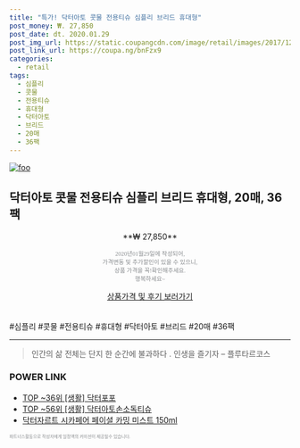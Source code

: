 ```yaml
--- 
title: "특가! 닥터아토 콧물 전용티슈 심플리 브리드 휴대형" 
post_money: ₩. 27,850 
post_date: dt. 2020.01.29 
post_img_url: https://static.coupangcdn.com/image/retail/images/2017/12/22/16/0/13030cae-cc7c-450f-b562-4ff90a8ae8dd.jpg 
post_link_url: https://coupa.ng/bnFzx9 
categories: 
  - retail 
tags: 
  - 심플리 
  - 콧물 
  - 전용티슈 
  - 휴대형 
  - 닥터아토 
  - 브리드 
  - 20매 
  - 36팩 
--- 
```

[![foo](https://static.coupangcdn.com/image/retail/images/2017/12/22/16/0/13030cae-cc7c-450f-b562-4ff90a8ae8dd.jpg)](https://coupa.ng/bnFzx9) 

## 닥터아토 콧물 전용티슈 심플리 브리드 휴대형, 20매, 36팩 
<p style="text-align: center;">**₩ 27,850**</p> 
<p style="text-align: center;"><span style="color: #898c8f; font-family: Georgia,Times,serif; font-size: 0.75em;">2020년01월29일에 작성되어, <br>가격변동 및 추가할인이 있을 수 있으니,<br> 상품 가격을 꼭!확인해주세요.<br>행복하세요~</span> 
</p>	 
<div markdown="0" style="text-align: center;"><a href="https://coupa.ng/bnFzx9" class="btn btn--success">상품가격 및 후기 보러가기</a></div> 
<br><br> 
  #심플리 #콧물 #전용티슈 #휴대형 #닥터아토 #브리드 #20매 #36팩 
<hr> 

> 인간의 삶 전체는 단지 한 순간에 불과하다 . 인생을 즐기자 – 플루타르코스 


### POWER LINK

* <a href="https://blog.naver.com/an0733/221785403288" target="_blank"> TOP ~36위 [생활] 닥터포포</a>
* <a href="https://blog.naver.com/an0733/221786804541" target="_blank"> TOP ~56위 [생활] 닥터아토손소독티슈</a>
* <a href="https://blog.naver.com/fasyy4321/221781210804" target="_blank">닥터자르트 시카페어 페이셜 카밍 미스트 150ml</a>

<span style="color: #898c8f; font-family: Georgia,Times,serif; font-size: 0.55em;">파트너스활동으로 작성자에게 일정액의 커미션이 제공될수 있습니다.</span> 
